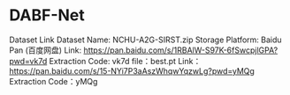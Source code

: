 # DABF-Net
Dataset Link
Dataset Name‌: NCHU-A2G-SIRST.zip
Storage Platform‌: Baidu Pan (百度网盘)
Link‌: https://pan.baidu.com/s/1RBAlW-S97K-6fSwcpjlGPA?pwd=vk7d
Extraction Code‌: vk7d
file：best.pt
Link：https://pan.baidu.com/s/15-NYi7P3aAszWhqwYqzwLg?pwd=yMQg 
Extraction Code：yMQg 
